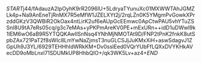 $START$j44/fAdauzA2IpOyhK9rR2096lU+5LdryaTYunuXc01MXWWTAhJGMZLk4p+Na9AnEneTjRnMX7R5eMfW1JZELXYt2j/2rqLZn0K5YMgmPvGowkXPrzddGKzV3QWBiR2OkOax4ntLirK2uf6eAUpGcEEmwc0ApCtwPAU5vhYTuZSSnI8U9tA7eRs05cq/g3c7eMAs+yPKPmAreKV0PE+mExURn++idD1uDWwl9k1IEM6wO6aB9R5YTQQKAwIlSnNsq4YNhMjNMOTAt9D/FNP2tPnK2fnkK8utSpbZAx721PaT2f8sWIc8LmYwNaZjmsT3nuGLCSJjJuKMxXiH+aswSdagvJ1ZGpUh9J3YL/6929TEHHhIdWRkKM+Dv0ssIEed0VQrYUbFfLQXxDVYKHkAVecDD9oMbLnxl71SDUMkUP8HhbQIO+/qk3WK5Lv+az4+$END$